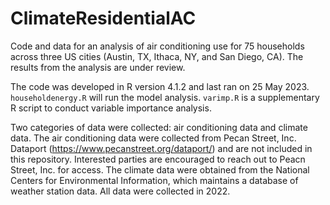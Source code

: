 # ClimateResidentialAC

Code and data for an analysis of air conditioning use for 75 households across three US cities (Austin, TX, Ithaca, NY, and San Diego, CA). The results from the analysis are under review. 

The code was developed in R version 4.1.2 and last ran on 25 May 2023. `householdenergy.R` will run the model analysis. `varimp.R` is a supplementary R script to conduct variable importance analysis.

Two categories of data were collected: air conditioning data and climate data. The air conditioning data were collected from Pecan Street, Inc. Dataport (https://www.pecanstreet.org/dataport/) and are not included in this repository. Interested parties are encouraged to reach out to Peacn Street, Inc. for access. The climate data were obtained from the National Centers for Environmental Information, which maintains a database of weather station data. All data were collected in 2022.
